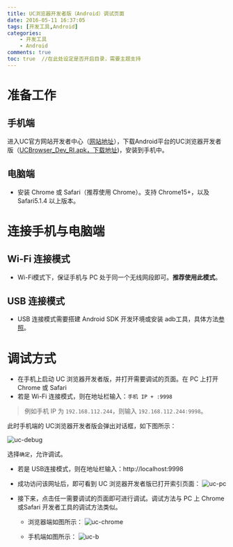 ```yaml
---
title: UC浏览器开发者版（Android）调试页面
date: 2016-05-11 16:37:05
tags: [开发工具,Android]
categories: 
    - 开发工具
    - Android
comments: true
toc: true  //在此处设定是否开启目录，需要主题支持
---
```


# 准备工作

## 手机端

进入UC官方网站开发者中心（[网站地址](http://www.uc.cn/business/developer/)），下载Android平台的UC浏览器开发者版（[UCBrowser_Dev_RI.apk，下载地址](http://wap.uc.cn/index.php?action=PackageDown&do=ByPfid&product=UCBrowser&pfid=145&lang=zh-cn&bid=999&direct=true&from=dev-slp-dir-pc))，安装到手机中。

## 电脑端

* 安装 Chrome 或 Safari（推荐使用 Chrome）。支持 Chrome15+，以及 Safari5.1.4 以上版本。

<!-- more -->

# 连接手机与电脑端

## Wi-Fi 连接模式
* Wi-Fi模式下，保证手机与 PC 处于同一个无线网段即可。**推荐使用此模式**。

## USB 连接模式
* USB 连接模式需要搭建 Android SDK 开发环境或安装 adb工具，具体方法[参照](http://www.uc.cn/business/download/developer.pdf)。

# 调试方式
* 在手机上启动 UC 浏览器开发者版，并打开需要调试的页面。在 PC 上打开 Chrome 或 Safari
* 若是 Wi-Fi 连接模式，则在地址栏输入：`手机 IP + :9998`

> 例如手机 IP 为 `192.168.112.244`，则输入 `192.168.112.244:9998`。

此时手机端的 UC浏览器开发者版会弹出对话框，如下图所示：

![uc-debug](http://7xt6po.com2.z0.glb.clouddn.com/blog/uc-debug.jpeg)

选择`确定`，允许调试。

* 若是 USB连接模式，则在地址栏输入：http://localhost:9998

* 成功访问该网址后，即可看到 UC 浏览器开发者版已打开索引页面：
![uc-pc](http://7xt6po.com2.z0.glb.clouddn.com/blog/uc-pc.png)

* 接下来，点击任一需要调试的页面即可进行调试。调试方法与 PC 上 Chrome 或Safari 开发者工具的调试方法类似。

	* 浏览器端如图所示：
![uc-chrome](http://7xt6po.com2.z0.glb.clouddn.com/blog/uc-pc-console.png)

	* 手机端如图所示：
![uc-b](http://7xt6po.com2.z0.glb.clouddn.com/blog/uc-b.jpeg)






